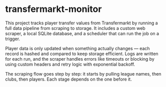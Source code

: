 # transfermarkt-monitor

This project tracks player transfer values from Transfermarkt by running a full data pipeline from scraping to storage. It includes a custom web scraper, a local SQLite database, and a scheduler that can run the job on a trigger.

Player data is only updated when something actually changes — each record is hashed and compared to keep storage efficient. Logs are written for each run, and the scraper handles errors like timeouts or blocking by using custom headers and retry logic with exponential backoff.

The scraping flow goes step by step: it starts by pulling league names, then clubs, then players. Each stage depends on the one before it.